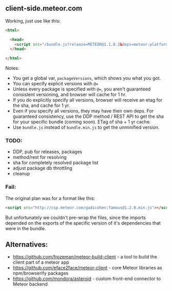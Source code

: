 ## client-side.meteor.com

Working, just use like this:

```html
<html>

  <head>
    <script src="/bundle.js?release=METEOR@1.1.0.2&deps=meteor-platform,gadicohen:famous-views"></script>
  </head>

</html>
```

Notes:

* You get a global var, `packageVersions`, which shows you what you got.
* You can specify explicit versions with `@=`
* Unless every package is specified with `@=`, you aren't guaranteed
  consistent versioning, and browser will cache for 1 hr.
* If you do explicitly specify all versions, browser will receive an
  etag for the sha, and cache for 1 yr.
* Even if you specify all versions, they may have their own deps.  For
  guaranteed consistency, use the DDP method / REST API to get the sha
  for your specific bundle (coming soon).  ETag of sha + 1 yr cache.
* Use `bundle.js` instead of `bundle.min.js` to get the unminified version.

### TODO:

* DDP, pub for releases, packages
* method/rest for resolving
* sha for completely resolved package list
* adjust package db throttling
* cleanup

### Fail:

The original plan was for a format like this:

```html
<script src="http://csp.meteor.com/gadicohen:famous@1.2.0.min.js"></script>
```

But unfortunately we couldn't pre-wrap the files, since the imports depended
on the exports of the specific version of it's dependencies that were in the
bundle.

## Alternatives:

* https://github.com/frozeman/meteor-build-client - a tool to build the client part of a meteor app
* https://github.com/eface2face/meteor-client - core Meteor libraries as npm/browserify packages
* https://github.com/mondora/asteroid - custom front-end connector to Meteor backend
